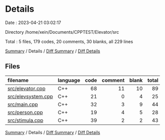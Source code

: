 # Details

Date : 2023-04-21 03:02:17

Directory /home/xein/Documents/CPPTEST/Elevator/src

Total : 5 files,  179 codes, 20 comments, 30 blanks, all 229 lines

[Summary](results.md) / Details / [Diff Summary](diff.md) / [Diff Details](diff-details.md)

## Files
| filename | language | code | comment | blank | total |
| :--- | :--- | ---: | ---: | ---: | ---: |
| [src/elevator.cpp](/src/elevator.cpp) | C++ | 68 | 11 | 10 | 89 |
| [src/elevsystem.cpp](/src/elevsystem.cpp) | C++ | 21 | 0 | 4 | 25 |
| [src/main.cpp](/src/main.cpp) | C++ | 32 | 3 | 9 | 44 |
| [src/person.cpp](/src/person.cpp) | C++ | 19 | 4 | 5 | 28 |
| [src/stimula.cpp](/src/stimula.cpp) | C++ | 39 | 2 | 2 | 43 |

[Summary](results.md) / Details / [Diff Summary](diff.md) / [Diff Details](diff-details.md)
